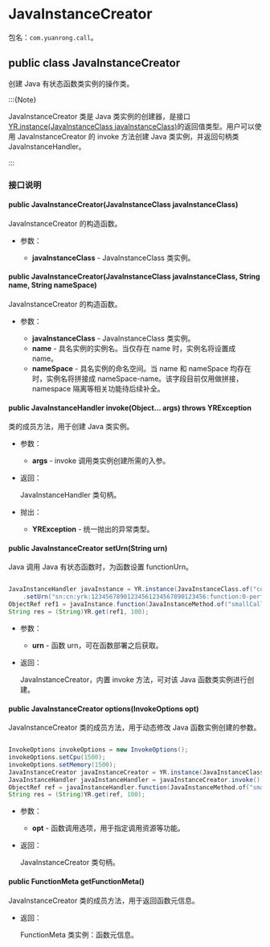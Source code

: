 # JavaInstanceCreator

包名：`com.yuanrong.call`。

## public class JavaInstanceCreator

创建 Java 有状态函数类实例的操作类。

:::{Note}

JavaInstanceCreator 类是 Java 类实例的创建器，是接口 [YR.instance(JavaInstanceClass javaInstanceClass)](Instance.md)的返回值类型。用户可以使用 JavaInstanceCreator 的 invoke 方法创建 Java 类实例，并返回句柄类 JavaInstanceHandler。

:::

### 接口说明

#### public JavaInstanceCreator(JavaInstanceClass javaInstanceClass)

JavaInstanceCreator 的构造函数。

- 参数：

   - **javaInstanceClass** - JavaInstanceClass 类实例。

#### public JavaInstanceCreator(JavaInstanceClass javaInstanceClass, String name, String nameSpace)

JavaInstanceCreator 的构造函数。

- 参数：

   - **javaInstanceClass** - JavaInstanceClass 类实例。
   - **name** - 具名实例的实例名。当仅存在 name 时，实例名将设置成 name。
   - **nameSpace** - 具名实例的命名空间。当 name 和 nameSpace 均存在时，实例名将拼接成 nameSpace-name。该字段目前仅用做拼接，namespace 隔离等相关功能待后续补全。

#### public JavaInstanceHandler invoke(Object... args) throws YRException

类的成员方法，用于创建 Java 类实例。

- 参数：

   - **args** - invoke 调用类实例创建所需的入参。

- 返回：

    JavaInstanceHandler 类句柄。

- 抛出：

   - **YRException** - 统一抛出的异常类型。

#### public JavaInstanceCreator setUrn(String urn)

Java 调用 Java 有状态函数时，为函数设置 functionUrn。

```java

JavaInstanceHandler javaInstance = YR.instance(JavaInstanceClass.of("com.example.YrlibHandler$MyYRApp"))
    .setUrn("sn:cn:yrk:12345678901234561234567890123456:function:0-perf-callee:$latest").invoke();
ObjectRef ref1 = javaInstance.function(JavaInstanceMethod.of("smallCall", String.class)).invoke();
String res = (String)YR.get(ref1, 100);
```

- 参数：

   - **urn** - 函数 urn，可在函数部署之后获取。

- 返回：

    JavaInstanceCreator，内置 invoke 方法，可对该 Java 函数类实例进行创建。

#### public JavaInstanceCreator options(InvokeOptions opt)

JavaInstanceCreator 类的成员方法，用于动态修改 Java 函数实例创建的参数。

```java

InvokeOptions invokeOptions = new InvokeOptions();
invokeOptions.setCpu(1500);
invokeOptions.setMemory(1500);
JavaInstanceCreator javaInstanceCreator = YR.instance(JavaInstanceClass.of("com.example.YrlibHandler$MyYRApp")).setUrn("sn:cn:yrk:12345678901234561234567890123456:function:0-opc-opc:$latest").options(invokeOptions);
JavaInstanceHandler javaInstanceHandler = javaInstanceCreator.invoke();
ObjectRef ref = javaInstanceHandler.function(JavaInstanceMethod.of("smallCall", String.class)).invoke();
String res = (String)YR.get(ref, 100);
```

- 参数：

   - **opt** - 函数调用选项，用于指定调用资源等功能。

- 返回：

    JavaInstanceCreator 类句柄。

#### public FunctionMeta getFunctionMeta()

JavaInstanceCreator 类的成员方法，用于返回函数元信息。

- 返回：

    FunctionMeta 类实例：函数元信息。